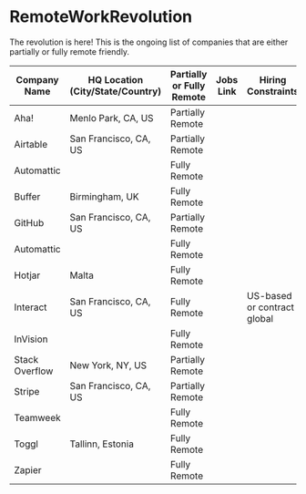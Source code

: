 # RemoteWorkRevolution

The revolution is here! This is the ongoing list of companies that are either partially or fully remote friendly.  

Company Name 	| HQ Location (City/State/Country) 	| Partially or Fully Remote | Jobs Link                 | Hiring Constraints					| Last Updated 
------- 			| ------- 													|	 ------- 									| -------                 	| ------- 										| ------
Aha! 					| Menlo Park, CA, US 								| Partially Remote					|  			                		| 														| Mar 9, 2020 
Airtable 			| San Francisco, CA, US 						| Partially Remote					| 		                 			| 														| Mar 9, 2020 
Automattic 		|  																	| Fully Remote							| 		                			| 														| Mar 9, 2020 
Buffer 				| Birmingham, UK 										| Fully Remote							| 			                		| 														| Mar 9, 2020 
GitHub 				| San Francisco, CA, US 						| Partially Remote					| 		                			| 														| Mar 9, 2020 
Automattic 		| 					 												| Fully Remote 							| 		                			| 														| Mar 9, 2020 
Hotjar 				| Malta 														| Fully Remote 							| 		                			| 														| Mar 9, 2020 
Interact			| San Francisco, CA, US 						| Fully Remote							| 			                 		|US-based or contract global 	| Mar 9, 2020
InVision 			|  																	| Fully Remote							| 		                			| 														| Mar 9, 2020 
Stack Overflow | New York, NY, US 								| Partially Remote					| 			                		| 														| Mar 9, 2020
Stripe 				| San Francisco, CA, US 						| Partially Remote					| 		                			| 														| Mar 9, 2020 
Teamweek      |                                   | Fully Remote              |                           |                             | Mar 9, 2020 
Toggl         | Tallinn, Estonia                  | Fully Remote              |                           |                             | Mar 9, 2020 
Zapier        |                                   | Fully Remote              |                           |                             | Mar 9, 2020 
